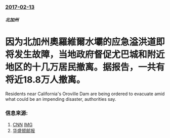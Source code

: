 ### [2017-02-13](/news/2017/02/13/index.md)

##### 北加州
# 因为北加州奧羅維爾水壩的应急溢洪道即将发生故障，当地政府督促尤巴城和附近地区的十几万居民撤离。据报告，一共有将近18.8万人撤离。 

Residents near California's Oroville Dam are being ordered to evacuate amid what could be an impending disaster, authorities say.


### 信息来源:

1. [CNN](http://edition.cnn.com/2017/02/12/us/california-oroville-dam-failure/) [IMG](https://cdn.cnn.com/cnnnext/dam/assets/170212231543-oroville-dam-spillway-super-tease.jpg)
2. [华盛顿邮报](https://www.washingtonpost.com/news/morning-mix/wp/2017/02/13/not-a-drill-thousands-evacuated-in-calif-as-oroville-dam-threatens-to-flood/)
